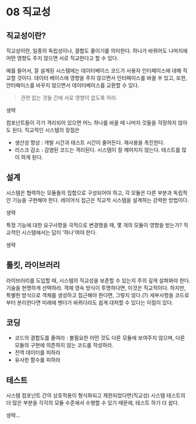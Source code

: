 # 08 직교성


## 직교성이란?

직교성이란, 일종의 독립성이나, 결합도 줄이기를 의미한다. 하나가 바뀌어도 나머지에 어떤 영향도 주지 않으면 서로 직교한다고 할 수 있다. 

예를 들어서, 잘 설계된 시스템에는 데이터베이스 코드가 사용자 인터페이스에 대해 직교할 것이다. 
데이터 베이스에 영향을 주지 않으면서 인터페이스를 바꿀 쑤 있고, 또한, 안터페이스를 바꾸지 않으면서 데이터베이스를 교환할 수 있다. 

> 관련 없는 것들 간에 서로 영향이 없도록 하라. 

생략

컴포넌트들이 각기 격리되어 있으면 어느 하나를 바꿀 때 나머지 것들을 걱정하지 않아도 된다. 직교적인 시스템의 장점은

- 생산성 향상 : 개발 시간과 테스트 시간이 줄어든다. 재사용을 촉진한다. 
- 리스크 감소 : 감염된 코드는 격리된다. 시스템이 잘 깨어지지 않는다. 테스트를 많이 하게 된다. 


## 설계

시스템은 협력하는 모듈들의 집합으로 구성되어야 하고, 각 모듈은 다른 부분과 독립적인 기능을 구현해야 한다. 
레이어식 접근은 직교적 시스템을 설계하는 강력한 방법이다. 

생략

특정 기능에 대한 요구사항을 극적으로 변경했을 때, 몇 개의 모듈이 영향을 받는가? 직교적인 시스템에서는 답이 '하나'여야 한다. 

생략


## 툴킷, 라이브러리

라이브러리를 도입할 때, 시스템의 직교성을 보존할 수 있는지 주의 깊게 살펴봐야 한다. 기술을 현명하게 선택하라. 
객체 영속 방식이 투명하다면, 이것은 직교적이다. 하지만, 특별한 방식으로 객체를 생성하고 접근해야 한다면, 그렇지 않다.(?)
세부사항을 코드로부터 분리한다면 미래에 벤더가 바뀌더라도 쉽게 대처할 수 있다는 이점이 있다. 


## 코딩

- 코드의 결합도를 줄여라 : 불필요한 어떤 것도 다른 모듈에 보여주지 않으며, 다른 모듈의 구현에 의존하지 않는 코드를 작성하라.
- 전역 데이터를 피하라
- 유사한 함수를 피하라


## 테스트

시스템 컴포넌트 간의 상호작용이 형식화되고 제한되었다면(직교성) 시스템 테스트의 더 많은 부분을 각각의 모듈 수준에서 수행할 수 있기 때문에, 
테스트 하기 더 쉽다. 

생략...

